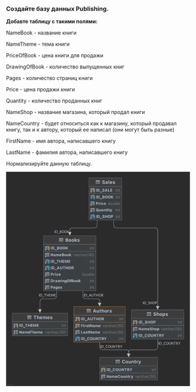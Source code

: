 ### Создайте базу данных Publishing.
**Добавте таблицу с такими полями:**

NameBook - название книги

NameTheme - тема книги

PriceOfBook - цена книги для продажи

DrawingOfBook - количество выпущенных книг

Pages - количество страниц книги

Price - цена продажи книги

Quantity - количество проданных книг

NameShop - название магазина, который продал книги

NameCountry - будет относиться как к магазину, который продавал книгу,
так и к автору, который ее написал (они могут быть разные)

FirstName - имя автора, написавшего книгу

LastName - фамилия автора, написавшего книгу

Нормализируйте данную таблицу.

![Publishing](Publishing.png)
